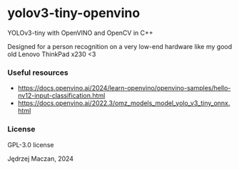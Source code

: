 # yolov3-tiny-openvino
YOLOv3-tiny with OpenVINO and OpenCV in C++

Designed for a person recognition on a very low-end hardware like my good old Lenovo ThinkPad x230 <3

### Useful resources
- https://docs.openvino.ai/2024/learn-openvino/openvino-samples/hello-nv12-input-classification.html
- https://docs.openvino.ai/2022.3/omz_models_model_yolo_v3_tiny_onnx.html

### License
GPL-3.0 license 

Jędrzej Maczan, 2024